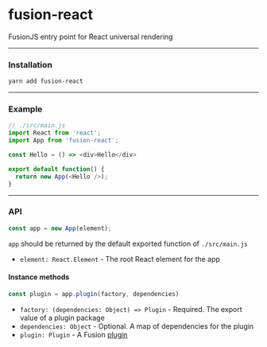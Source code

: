 # fusion-react

FusionJS entry point for React universal rendering

---

### Installation

```sh
yarn add fusion-react
```

---

### Example

```js
// ./src/main.js
import React from 'react';
import App from 'fusion-react';

const Hello = () => <div>Hello</div>

export default function() {
  return new App(<Hello />);
}
```

---

### API

```js
const app = new App(element);
```

`app` should be returned by the default exported function of `./src/main.js`

- `element: React.Element` - The root React element for the app

#### Instance methods

```js
const plugin = app.plugin(factory, dependencies)
```

- `factory: (dependencies: Object) => Plugin` - Required. The export value of a plugin package
- `dependencies: Object` - Optional. A map of dependencies for the plugin
- `plugin: Plugin` - A Fusion [plugin](../core#plugin-api)
